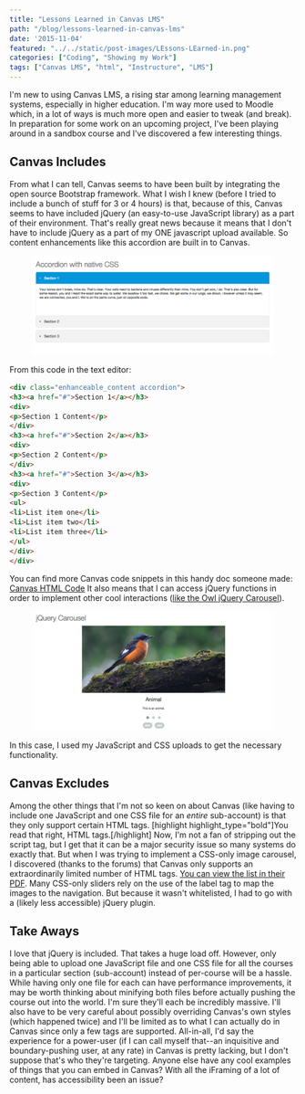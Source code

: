 ```yaml
---
title: "Lessons Learned in Canvas LMS"
path: "/blog/lessons-learned-in-canvas-lms"
date: '2015-11-04'
featured: "../../static/post-images/LEssons-LEarned-in.png"
categories: ["Coding", "Showing my Work"]
tags: ["Canvas LMS", "html", "Instructure", "LMS"]
---
```


I'm new to using Canvas LMS, a rising star among learning management systems, especially in higher education. I'm way more used to Moodle which, in a lot of ways is much more open and easier to tweak (and break). In preparation for some work on an upcoming project, I've been playing around in a sandbox course and I've discovered a few interesting things.

## Canvas Includes

From what I can tell, Canvas seems to have been built by integrating the open source Bootstrap framework. What I wish I knew (before I tried to include a bunch of stuff for 3 or 4 hours) is that, because of this, Canvas seems to have included jQuery (an easy-to-use JavaScript library) as a part of their environment. That's really great news because it means that I don't have to include jQuery as a part of my ONE javascript upload available. So content enhancements like this accordion are built in to Canvas.

<figure>
  <img src="../../static/post-images/Screen-Shot-2015-11-03-at-3.44.32-PM.png" alt="Canvas accordion component" />
</figure>

From this code in the text editor:

```html
<div class="enhanceable_content accordion">
<h3><a href="#">Section 1</a></h3>
<div>
<p>Section 1 Content</p>
</div>
<h3><a href="#">Section 2</a></h3>
<div>
<p>Section 2 Content</p>
</div>
<h3><a href="#">Section 3</a></h3>
<div>
<p>Section 3 Content</p>
<ul>
<li>List item one</li>
<li>List item two</li>
<li>List item three</li>
</ul>
</div>
</div>
```

You can find more Canvas code snippets in this handy doc someone made: [Canvas HTML Code](https://docs.google.com/document/d/1sd62Kt7eIK0At3O9V5GtaYiPr3WFtHs2AksUse1dDvE/pub) It also means that I can access jQuery functions in order to implement other cool interactions ([like the Owl jQuery Carousel](http://owlgraphic.com/owlcarousel/index.html)).

<figure>
  <img src="../../static/post-images/Screen-Shot-2015-11-03-at-3.37.49-PM.png" alt="Canvas accessible carousel component" />
</figure>

In this case, I used my JavaScript and CSS uploads to get the necessary functionality.

## Canvas Excludes

Among the other things that I'm not so keen on about Canvas (like having to include one JavaScript and one CSS file for an _entire_ sub-account) is that they only support certain HTML tags. [highlight highlight_type="bold"]You read that right, HTML tags.[/highlight] Now, I'm not a fan of stripping out the script tag, but I get that it can be a major security issue so many systems do exactly that. But when I was trying to implement a CSS-only image carousel, I discovered (thanks to the forums) that Canvas only supports an extraordinarily limited number of HTML tags. [You can view the list in their PDF](https://s3.amazonaws.com/tr-learncanvas/docs/Canvas_HTML_Whitelist.pdf). Many CSS-only sliders rely on the use of the label tag to map the images to the navigation. But because it wasn't whitelisted, I had to go with a (likely less accessible) jQuery plugin.

## Take Aways

I love that jQuery is included. That takes a huge load off. However, only being able to upload one JavaScript file and one CSS file for all the courses in a particular section (sub-account) instead of per-course will be a hassle. While having only one file for each can have performance improvements, it may be worth thinking about minifying both files before actually pushing the course out into the world. I'm sure they'll each be incredibly massive. I'll also have to be very careful about possibly overriding Canvas's own styles (which happened twice) and I'll be limited as to what I can actually do in Canvas since only a few tags are supported. All-in-all, I'd say the experience for a power-user (if I can call myself that--an inquisitive and boundary-pushing user, at any rate) in Canvas is pretty lacking, but I don't suppose that's who they're targeting. Anyone else have any cool examples of things that you can embed in Canvas? With all the iFraming of a lot of content, has accessibility been an issue?
